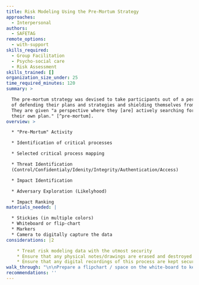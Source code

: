 ```yaml
---
title: Risk Modeling Using the Pre-Mortum Strategy
approaches:
  - Interpersonal
authors:
  - SAFETAG
remote_options:
  - with-support
skills_required:
  - Group Facilitation
  - Psycho-social care
  - Risk Assessment
skills_trained: []
organization_size_under: 25
time_required_minutes: 120
summary: >

  The pre-mortum strategy was devised to take participants out of a perspective
  of defending their plans and strategies and shielding themselves from flaws.
  They are given "a perspective where they [are] actively searching for flaws in
  their own plan." [^pre-mortum]. 
overview: >

  * "Pre-Mortum" Activity

  * Identification of critical processes

  * Selected critical process mapping

  * Threat Identification
  (Control/Confidentialy/Idenity/Integrity/Authentication/Access)

  * Impact Identification

  * Adversary Exploration (Likelyhood)

  * Impact Ranking
materials_needed: |

  * Stickies (in multiple colors)
  * Whiteboard or flip-chart
  * Markers
  * Camera to digitally capture the data
considerations: |2

    * Treat risk modeling data with the utmost security
    * Ensure that any physical notes/drawings are erased and destroyed once digitally recorded.
    * Ensure that any digital recordings of this process are kept secure and encrypted. 
walk_through: "\n\nPrepare a flipchart / space on the white-board to keep track of process', threats, impacts, and adversaries that are identified during other activities. Participants can easily get ahead of the process as they explore individual ideas. Keeping a space for these \"upcoming\" activities will help re-center them on the activity at hand.\n\n**Pre-Mortum Strategy: (30 Minutes)** The pre-mortum strategy was devised to take participants out of a perspective of defending their plans and strategies and shielding themselves from flaws. They are given \"a perspective where they [are] actively searching for flaws in their own plan.\" [^pre-mortum]\n\n  * Explain the pre-mortum activity. The participants are to imagine that it is months into the future and they have continued doing their work as normal. And something happened that left them entirely unable to function or functioning at a very poor level. \"That is all they know; they have to explain what has happened.\" [^pre-mortum]\n  * Create a broad list of possible explanations for what has happened.\n  * Identify the most likely explanations.\n  * List the process' that would have to fail for those causes to take effect.\n  * Identify two to three process' that are central to the failures and write them on a list of *critical process'.*\n\n**Process/Interaction Mapping (30 minutes per process):**\n\n  * Pick a process from the list of *critical processes* identified above.\n  * Clearly identify the process name on the whiteboard or flipchart.\n  * Create a list of individuals who take part in the process.\n  * Draw a symbol of the person.\n  * Write a label describing their role or title.\n  * Draw lines with arrows connecting individuals who interact with each other in this process.\n  * Label the lines with words describing the interaction.\n  * Write numbers on the interactions to show the order they occur in.\n  * Continue this activity with the next *critical process.*\n\n**NOTES:**\n  * You can add follow-on processes to examine if they are identified as critical by the participants during this activity. Specifically, the exercises in the Threat Assessment section pair well.\n\t* Put people on post-its to make them able to be moved around.\n  * Verbally walk the participants through the completed process so you ensure you didn't miss anything.\n  * Take quick notes to remind yourself of any key points not clearly marked on the map before they move on to the next activity.\n  * After completing all the key events take a photo of the whiteboard / store the chart-paper for later documentation.\n"
recommendations: ''
---
```


